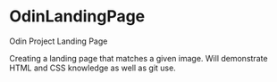 # OdinLandingPage
Odin Project Landing Page

Creating a landing page that matches a given image.
Will demonstrate HTML and CSS knowledge as well as git use.